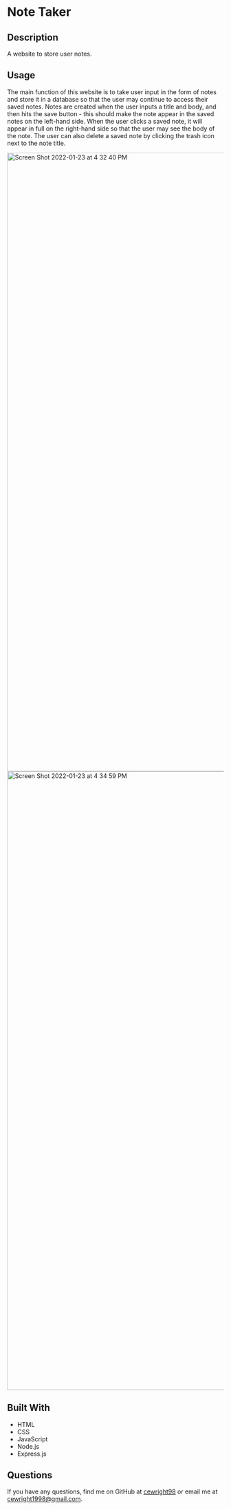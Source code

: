 # Note Taker

## Description
A website to store user notes.

## Usage
The main function of this website is to take user input in the form of notes and store it in a database so that the user may continue to access their saved notes. Notes are created when the user inputs a title and body, and then hits the save button - this should make the note appear in the saved notes on the left-hand side. When the user clicks a saved note, it will appear in full on the right-hand side so that the user may see the body of the note. The user can also delete a saved note by clicking the trash icon next to the note title.

<img width="1440" alt="Screen Shot 2022-01-23 at 4 32 40 PM" src="https://user-images.githubusercontent.com/90212939/150698981-6a29c324-8484-43e5-a4a9-ff1e0604866b.png">
<img width="1440" alt="Screen Shot 2022-01-23 at 4 34 59 PM" src="https://user-images.githubusercontent.com/90212939/150698979-18dbe2c1-4706-4222-bc93-c7c8bc19ab45.png">

## Built With
* HTML
* CSS
* JavaScript
* Node.js
* Express.js

## Questions
If you have any questions, find me on GitHub at [cewright98](https://github.com/cewright98) or email me at cewright1998@gmail.com.
